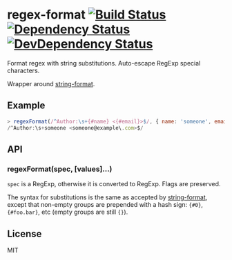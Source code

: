 # regex-format [![Build Status][travis-badge]][travis] [![Dependency Status][david-badge]][david] [![DevDependency Status][david-dev-badge]][david-dev]

[travis-badge]: https://travis-ci.org/eush77/regex-format.svg
[travis]: https://travis-ci.org/eush77/regex-format
[david-badge]: https://david-dm.org/eush77/regex-format.png
[david]: https://david-dm.org/eush77/regex-format
[david-dev-badge]: https://david-dm.org/eush77/regex-format/dev-status.png
[david-dev]: https://david-dm.org/eush77/regex-format#info=devDependencies

Format regex with string substitutions. Auto-escape RegExp special characters.

Wrapper around [string-format](https://www.npmjs.org/package/string-format).

## Example

```js
> regexFormat(/^Author:\s+{#name} <{#email}>$/, { name: 'someone', email: 'someone@example.com' })
/^Author:\s+someone <someone@example\.com>$/
```

## API

### regexFormat(spec, [values]...)

`spec` is a RegExp, otherwise it is converted to RegExp. Flags are preserved.

The syntax for substitutions is the same as accepted by [string-format](https://www.npmjs.org/package/string-format), except that non-empty groups are prepended with a hash sign: `{#0}`, `{#foo.bar}`, etc (empty groups are still `{}`).

## License

MIT